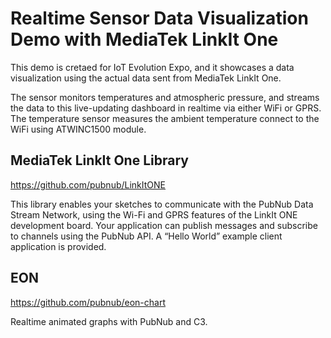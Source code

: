 # Realtime Sensor Data Visualization Demo with MediaTek LinkIt One

This demo is cretaed for IoT Evolution Expo, and it showcases a data visualization using the actual data sent from MediaTek LinkIt One.

The sensor monitors temperatures and atmospheric pressure, and streams the data to this live-updating dashboard in realtime via either WiFi or GPRS. The temperature sensor measures the ambient temperature connect to the WiFi using ATWINC1500 module.

## MediaTek LinkIt One Library

https://github.com/pubnub/LinkItONE

This library enables your sketches to communicate with the PubNub Data Stream Network, using the Wi-Fi and GPRS features of the LinkIt ONE development board. Your application can publish messages and subscribe to channels using the PubNub API. A “Hello World” example client application is provided.

## EON

https://github.com/pubnub/eon-chart

Realtime animated graphs with PubNub and C3.

